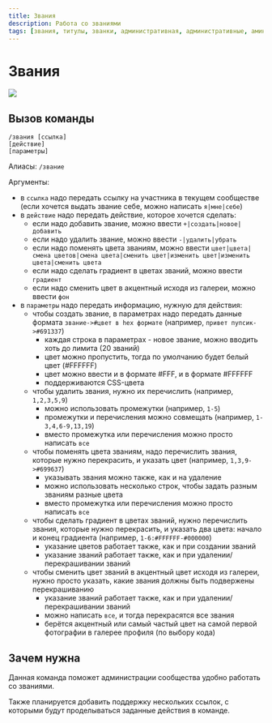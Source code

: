 ```yaml
---
title: Звания
description: Работа со званиями
tags: [звания, титулы, званки, административная, административные, амино, amino, команда, команды]
---
```



# Звания

![](https://img.shields.io/badge/тип_команды-административная-red?style=for-the-badge)

## Вызов команды

```
/звания [ссылка]
[действие]
[параметры]
```

Алиасы: `/звание`

Аргументы:
- в `ссылка` надо передать ссылку на участника в текущем сообществе (если хочется выдать звание себе, можно написать `я|мне|себе`)
- в `действие` надо передать действие, которое хочется сделать:
  - если надо добавить звание, можно ввести `+|создать|новое|добавить`
  - если надо удалить звание, можно ввести `-|удалить|убрать`
  - если надо поменять цвета званиям, можно ввести `цвет|цвета|смена цветов|смена цвета|сменить цвет|изменить цвет|изменить цвета|сменить цвета`
  - если надо сделать градиент в цветах званий, можно ввести `градиент`
  - если надо сменить цвет в акцентный исходя из галереи, можно ввести `фон`
- в `параметры` надо передать информацию, нужную для действия:
    - чтобы создать звание, в параметрах надо передать данные формата `звание->#цвет в hex формате` (например, `привет пупсик->#691337`)
      - каждая строка в параметрах - новое звание, можно вводить хоть до лимита (20 званий)
      - цвет можно пропустить, тогда по умолчанию будет белый цвет (#FFFFFF)
      - цвет можно ввести и в формате #FFF, и в формате #FFFFFF
      - поддерживаются CSS-цвета
    - чтобы удалить звания, нужно их перечислить (например, `1,2,3,5,9`)
      - можно использовать промежутки (например, `1-5`)
      - промежутки и перечисления можно совмещать (например, `1-3,4,6-9,13,19`)
      - вместо промежутка или перечисления можно просто написать `все`
    - чтобы поменять цвета званиям, надо перечислить звания, которые нужно перекрасить, и указать цвет (например, `1,3,9->#699637`)
      - указывать звания можно также, как и на удаление
      - можно использовать несколько строк, чтобы задать разным званиям разные цвета
      - вместо промежутка или перечисления можно просто написать `все`
    - чтобы сделать градиент в цветах званий, нужно перечислить звания, которые нужно перекрасить, и указать два цвета: начало и конец градиента (например, `1-6:#FFFFFF-#000000`)
      - указание цветов работает также, как и при создании званий
      - указание званий работает также, как и при удалении/перекрашивании званий
    - чтобы сменить цвет званий в акцентный цвет исходя из галереи, нужно просто указать, какие звания должны быть подвержены перекрашиванию
      - указание званий работает также, как и при удалении/перекрашивании званий
      - можно написать `все`, и тогда перекрасятся все звания
      - берётся акцентный или самый частый цвет на самой первой фотографии в галерее профиля (по выбору кода)

## Зачем нужна

Данная команда поможет администрации сообщества удобно работать со званиями.

Также планируется добавить поддержку нескольких ссылок, с которыми будут проделываться заданные действия в команде.
